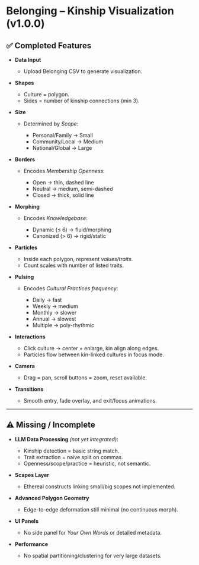# Belonging – Kinship Visualization (v1.0.0)

## ✅ Completed Features

* **Data Input**

  * Upload Belonging CSV to generate visualization.
* **Shapes**

  * Culture = polygon.
  * Sides = number of kinship connections (min 3).
* **Size**

  * Determined by *Scope*:

    * Personal/Family → Small
    * Community/Local → Medium
    * National/Global → Large
* **Borders**

  * Encodes *Membership Openness*:

    * Open → thin, dashed line
    * Neutral → medium, semi-dashed
    * Closed → thick, solid line
* **Morphing**

  * Encodes *Knowledgebase*:

    * Dynamic (≤ 6) → fluid/morphing
    * Canonized (> 6) → rigid/static
* **Particles**

  * Inside each polygon, represent *values/traits*.
  * Count scales with number of listed traits.
* **Pulsing**

  * Encodes *Cultural Practices frequency*:

    * Daily → fast
    * Weekly → medium
    * Monthly → slower
    * Annual → slowest
    * Multiple → poly-rhythmic
* **Interactions**

  * Click culture → center + enlarge, kin align along edges.
  * Particles flow between kin-linked cultures in focus mode.
* **Camera**

  * Drag = pan, scroll buttons = zoom, reset available.
* **Transitions**

  * Smooth entry, fade overlay, and exit/focus animations.

---

## ⚠️ Missing / Incomplete

* **LLM Data Processing** *(not yet integrated)*:

  * Kinship detection = basic string match.
  * Trait extraction = naive split on commas.
  * Openness/scope/practice = heuristic, not semantic.
* **Scapes Layer**

  * Ethereal constructs linking small/big scopes not implemented.
* **Advanced Polygon Geometry**

  * Edge-to-edge deformation still minimal (no continuous morph).
* **UI Panels**

  * No side panel for *Your Own Words* or detailed metadata.
* **Performance**

  * No spatial partitioning/clustering for very large datasets.